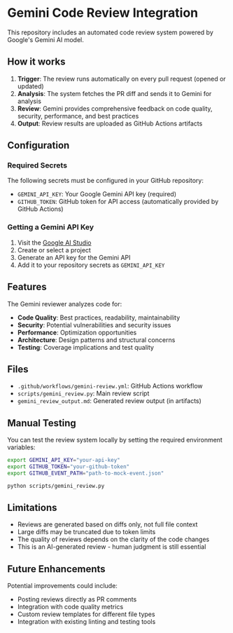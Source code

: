 # Gemini Code Review Integration

This repository includes an automated code review system powered by Google's Gemini AI model.

## How it works

1. **Trigger**: The review runs automatically on every pull request (opened or updated)
2. **Analysis**: The system fetches the PR diff and sends it to Gemini for analysis
3. **Review**: Gemini provides comprehensive feedback on code quality, security, performance, and best practices
4. **Output**: Review results are uploaded as GitHub Actions artifacts

## Configuration

### Required Secrets

The following secrets must be configured in your GitHub repository:

- `GEMINI_API_KEY`: Your Google Gemini API key (required)
- `GITHUB_TOKEN`: GitHub token for API access (automatically provided by GitHub Actions)

### Getting a Gemini API Key

1. Visit the [Google AI Studio](https://aistudio.google.com/)
2. Create or select a project
3. Generate an API key for the Gemini API
4. Add it to your repository secrets as `GEMINI_API_KEY`

## Features

The Gemini reviewer analyzes code for:

- **Code Quality**: Best practices, readability, maintainability
- **Security**: Potential vulnerabilities and security issues
- **Performance**: Optimization opportunities
- **Architecture**: Design patterns and structural concerns
- **Testing**: Coverage implications and test quality

## Files

- `.github/workflows/gemini-review.yml`: GitHub Actions workflow
- `scripts/gemini_review.py`: Main review script
- `gemini_review_output.md`: Generated review output (in artifacts)

## Manual Testing

You can test the review system locally by setting the required environment variables:

```bash
export GEMINI_API_KEY="your-api-key"
export GITHUB_TOKEN="your-github-token"
export GITHUB_EVENT_PATH="path-to-mock-event.json"

python scripts/gemini_review.py
```

## Limitations

- Reviews are generated based on diffs only, not full file context
- Large diffs may be truncated due to token limits
- The quality of reviews depends on the clarity of the code changes
- This is an AI-generated review - human judgment is still essential

## Future Enhancements

Potential improvements could include:
- Posting reviews directly as PR comments
- Integration with code quality metrics
- Custom review templates for different file types
- Integration with existing linting and testing tools
